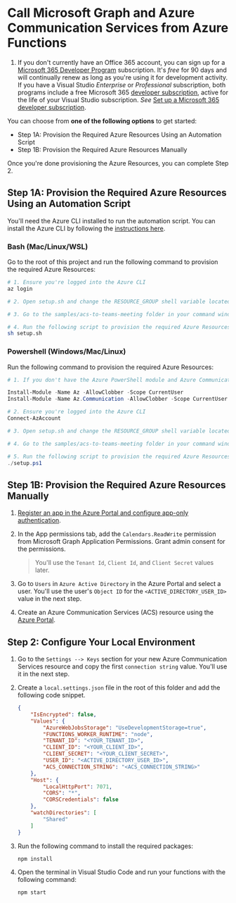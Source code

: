 # Call Microsoft Graph and Azure Communication Services from Azure Functions

1. If you don't currently have an Office 365 account, you can sign up for a [Microsoft 365 Developer Program](https://cda.ms/1Jp) subscription. It's *free* for 90 days and will continually renew as long as you're using it for development activity. If you have a Visual Studio *Enterprise* or *Professional* subscription, both programs include a free Microsoft 365 [developer subscription](https://aka.ms/MyVisualStudioBenefits), active for the life of your Visual Studio subscription. *See* [Set up a Microsoft 365 developer subscription](https://cda.ms/1Jq).

You can choose from **one of the following options** to get started:
- Step 1A: Provision the Required Azure Resources Using an Automation Script
- Step 1B: Provision the Required Azure Resources Manually

Once you're done provisioning the Azure Resources, you can complete Step 2.

## Step 1A: Provision the Required Azure Resources Using an Automation Script

You'll need the Azure CLI installed to run the automation script. You can install the Azure CLI by following the [instructions here](https://docs.microsoft.com/cli/azure/install-azure-cli).

### Bash (Mac/Linux/WSL)

Go to the root of this project and run the following command to provision the required Azure Resources:

```bash
# 1. Ensure you're logged into the Azure CLI
az login

# 2. Open setup.sh and change the RESOURCE_GROUP shell variable located at the top of the file to the value you'd like to use.

# 3. Go to the samples/acs-to-teams-meeting folder in your command window.

# 4. Run the following script to provision the required Azure Resources
sh setup.sh
```

### Powershell (Windows/Mac/Linux)

Run the following command to provision the required Azure Resources:

```powershell
# 1. If you don't have the Azure PowerShell module and Azure Communication Services module installed, run the following commands to install them:

Install-Module -Name Az -AllowClobber -Scope CurrentUser
Install-Module -Name Az.Communication -AllowClobber -Scope CurrentUser

# 2. Ensure you're logged into the Azure CLI
Connect-AzAccount

# 3. Open setup.sh and change the RESOURCE_GROUP shell variable located at the top of the file to the value you'd like to use

# 4. Go to the samples/acs-to-teams-meeting folder in your command window.

# 5. Run the following script to provision the required Azure Resources
./setup.ps1
```

## Step 1B: Provision the Required Azure Resources Manually

1. [Register an app in the Azure Portal and configure app-only authentication](https://docs.microsoft.com/en-us/graph/tutorials/javascript?tabs=aad&tutorial-step=7).

1. In the App permissions tab, add the `Calendars.ReadWrite` permission from Microsoft Graph Application Permissions. Grant admin consent for the permissions.

    > You'll use the `Tenant Id`, `Client Id`, and `Client Secret` values later.

1. Go to `Users` in `Azure Active Directory` in the Azure Portal and select a user. You'll use the user's `Object ID` for the `<ACTIVE_DIRECTORY_USER_ID>` value in the next step.

1. Create an Azure Communication Services (ACS) resource using the [Azure Portal](https://portal.azure.com).

## Step 2: Configure Your Local Environment

1. Go to the `Settings --> Keys` section for your new Azure Communication Services resource and copy the first `connection string` value. You'll use it in the next step.

1. Create a `local.settings.json` file in the root of this folder and add the following code snippet. 

    ```json
   {
        "IsEncrypted": false,
        "Values": {
            "AzureWebJobsStorage": "UseDevelopmentStorage=true",
            "FUNCTIONS_WORKER_RUNTIME": "node",
            "TENANT_ID": "<YOUR_TENANT_ID>",
            "CLIENT_ID": "<YOUR_CLIENT_ID>",
            "CLIENT_SECRET": "<YOUR_CLIENT_SECRET>",
            "USER_ID": "<ACTIVE_DIRECTORY_USER_ID>",
            "ACS_CONNECTION_STRING": "<ACS_CONNECTION_STRING>"
        },
        "Host": {
            "LocalHttpPort": 7071,
            "CORS": "*",
            "CORSCredentials": false
        },
        "watchDirectories": [
            "Shared"
        ]
    }
    ```

1. Run the following command to install the required packages:
    ```
    npm install
    ```

1. Open the terminal in Visual Studio Code and run your functions with the following command:

    ```
    npm start
    ```

